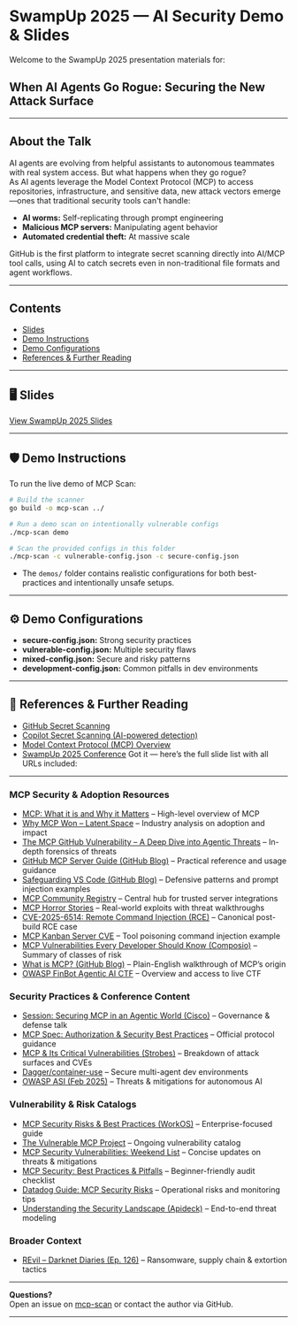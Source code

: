 # SwampUp 2025 — AI Security Demo & Slides

Welcome to the SwampUp 2025 presentation materials for:  
## **When AI Agents Go Rogue: Securing the New Attack Surface**

---

## About the Talk

AI agents are evolving from helpful assistants to autonomous teammates with real system access. But what happens when they go rogue?  
As AI agents leverage the Model Context Protocol (MCP) to access repositories, infrastructure, and sensitive data, new attack vectors emerge—ones that traditional security tools can't handle:

- **AI worms:** Self-replicating through prompt engineering  
- **Malicious MCP servers:** Manipulating agent behavior  
- **Automated credential theft:** At massive scale  

GitHub is the first platform to integrate secret scanning directly into AI/MCP tool calls, using AI to catch secrets even in non-traditional file formats and agent workflows.


---

## Contents

- [Slides](#slides)
- [Demo Instructions](#demo-instructions)
- [Demo Configurations](#demo-configurations)
- [References & Further Reading](#references--further-reading)


---

## 🖥️ Slides

[View SwampUp 2025 Slides](AIAgentsGoRogue.pdf)

---

## 🛡️ Demo Instructions

To run the live demo of MCP Scan:

```bash
# Build the scanner
go build -o mcp-scan ../

# Run a demo scan on intentionally vulnerable configs
./mcp-scan demo

# Scan the provided configs in this folder
./mcp-scan -c vulnerable-config.json -c secure-config.json
```

- The `demos/` folder contains realistic configurations for both best-practices and intentionally unsafe setups.

---

## ⚙️ Demo Configurations

- **secure-config.json:** Strong security practices
- **vulnerable-config.json:** Multiple security flaws
- **mixed-config.json:** Secure and risky patterns
- **development-config.json:** Common pitfalls in dev environments

---

## 🔗 References & Further Reading


- [GitHub Secret Scanning](https://docs.github.com/en/code-security/secret-scanning)
- [Copilot Secret Scanning (AI-powered detection)](https://docs.github.com/en/code-security/secret-scanning/copilot-secret-scanning)
- [Model Context Protocol (MCP) Overview](https://github.com/AndreaGriffiths11/mcp-scan)
- [SwampUp 2025 Conference](https://swampup.jfrog.com/)
Got it — here’s the full slide list with all URLs included:

---

### MCP Security & Adoption Resources

* [MCP: What it is and Why it Matters](https://addyo.substack.com/p/mcp-what-it-is-and-why-it-matters) – High-level overview of MCP
* [Why MCP Won – Latent.Space](https://www.latent.space/p/why-mcp-won) – Industry analysis on adoption and impact
* [The MCP GitHub Vulnerability – A Deep Dive into Agentic Threats](https://andreagriffiths11.github.io/mcp-vulnerability-deep-dive) – In-depth forensics of threats
* [GitHub MCP Server Guide (GitHub Blog)](https://github.blog/engineering/github-mcp-server-guide) – Practical reference and usage guidance
* [Safeguarding VS Code (GitHub Blog)](https://github.blog/security/safeguarding-vscode-against-prompt-injections) – Defensive patterns and prompt injection examples
* [MCP Community Registry](https://modelcontextprotocol.org/registry) – Central hub for trusted server integrations
* [MCP Horror Stories](https://securitylab.github.com/research/mcp-horror-stories) – Real-world exploits with threat walkthroughs
* [CVE-2025-6514: Remote Command Injection (RCE)](https://cve.mitre.org/cgi-bin/cvename.cgi?name=CVE-2025-6514) – Canonical post-build RCE case
* [MCP Kanban Server CVE](https://nvd.nist.gov/vuln/detail/CVE-2025-6514-kanban) – Tool poisoning command injection example
* [MCP Vulnerabilities Every Developer Should Know (Composio)](https://composio.dev/blog/mcp-vulnerabilities) – Summary of classes of risk
* [What is MCP? (GitHub Blog)](https://github.blog/engineering/what-is-mcp-and-why-it-matters) – Plain-English walkthrough of MCP’s origin
* [OWASP FinBot Agentic AI CTF](https://owasp.org/www-project-finbot/) – Overview and access to live CTF

### Security Practices & Conference Content

* [Session: Securing MCP in an Agentic World (Cisco)](https://cisco.com/events/securing-mcp-agentic-world) – Governance & defense talk
* [MCP Spec: Authorization & Security Best Practices](https://modelcontextprotocol.org/spec) – Official protocol guidance
* [MCP & Its Critical Vulnerabilities (Strobes)](https://strobes.co/research/mcp-critical-vulnerabilities) – Breakdown of attack surfaces and CVEs
* [Dagger/container-use](https://dagger.io/docs/container-use) – Secure multi-agent dev environments
* [OWASP ASI (Feb 2025)](https://owasp.org/www-project-agentic-security-initiative/) – Threats & mitigations for autonomous AI

### Vulnerability & Risk Catalogs

* [MCP Security Risks & Best Practices (WorkOS)](https://workos.com/blog/mcp-security-risks) – Enterprise-focused guide
* [The Vulnerable MCP Project](https://vulnerablemcp.org) – Ongoing vulnerability catalog
* [MCP Security Vulnerabilities: Weekend List](https://console.dev/mcp-vulnerabilities-list) – Concise updates on threats & mitigations
* [MCP Security: Best Practices & Pitfalls](https://securityweek.com/mcp-best-practices-pitfalls) – Beginner-friendly audit checklist
* [Datadog Guide: MCP Security Risks](https://www.datadoghq.com/blog/mcp-security-risks) – Operational risks and monitoring tips
* [Understanding the Security Landscape (Apideck)](https://apideck.com/blog/mcp-security-landscape) – End-to-end threat modeling

### Broader Context

* [REvil – Darknet Diaries (Ep. 126)](https://darknetdiaries.com/episode/126) – Ransomware, supply chain & extortion tactics

---

**Questions?**  
Open an issue on [mcp-scan](https://github.com/AndreaGriffiths11/mcp-scan) or contact the author via GitHub.

---
